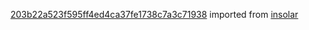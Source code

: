 [203b22a523f595ff4ed4ca37fe1738c7a3c71938](https://github.com/insolar/insolar/commit/203b22a523f595ff4ed4ca37fe1738c7a3c71938) imported from [insolar](https://github.com/insolar/insolar)
